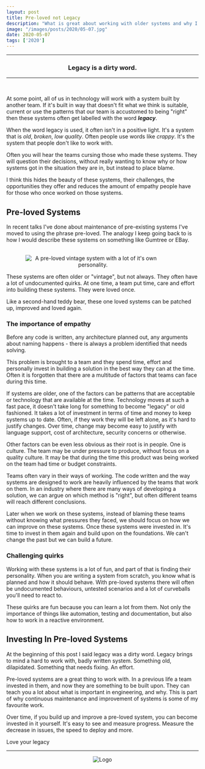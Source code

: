 ```yaml
---
layout: post
title: Pre-loved not Legacy
description: "What is great about working with older systems and why I think legacy is a dirty word."
image: "/images/posts/2020/05-07.jpg"
date: 2020-05-07
tags: ['2020']
---
```


----
<center>
<h3> Legacy is a dirty word.  </h3>
</center>

---
<br/>

At some point, all of us in technology will work with a system built by another team. If it's built in way that doesn't fit what we think is suitable, current or use the patterns that our team is accustomed to being "right" then these systems often get labelled with the word **_legacy_**.

When the word legacy is used, it often isn't in a positive light. It's a system that is _old_, _broken_, _low quality_. Often people use words like _crappy_. It's the system that people don't like to work with.

Often you will hear the teams cursing those who made these systems. They will question their decisions, without really wanting to know why or how systems got in the situation they are in, but instead to place blame.

I think this hides the beauty of these systems, their challenges, the opportunities they offer and reduces the amount of empathy people have for those who once worked on those systems. 

## Pre-loved Systems

In recent talks I've done about maintenance of pre-existing systems I've moved to using the phrase pre-loved. The analogy I keep going back to is how I would describe these systems on something like Gumtree or EBay.

<br/>
<div style="text-align:center; width:70%; margin-left: 10%;" markdown="1">
<img src="{{site.baseurl}}/images/posts/2020/05-07/teddy.png" alt="A pre-loved vintage system with a lot of it's own personality.">
</div>

These systems are often older or "vintage", but not always. They often have a lot of undocumented quirks. At one time, a team put time, care and effort into building these systems. They were loved once.

Like a second-hand teddy bear, these one loved systems can be patched up, improved and loved again.

### The importance of empathy

Before any code is written, any architecture planned out, any arguments about naming happens - there is always a problem identified that needs solving.

This problem is brought to a team and they spend time, effort and personally invest in building a solution in the best way they can at the time. Often it is forgotten that there are a multitude of factors that teams can face during this time.

If systems are older, one of the factors can be patterns that are acceptable or technology that are available at the time. Technology moves at such a fast pace, it doesn't take long for something to become "legacy" or old fashioned. It takes a lot of investment in terms of time and money to keep systems up to date. Often, if they work they will be left alone, as it's hard to justify changes. Over time, change may become easy to justify with language support, cost of architecture, security concerns or otherwise.

Other factors can be even less obvious as their root is in people. One is culture. The team may be under pressure to produce, without focus on a quality culture. It may be that during the time this product was being worked on the team had time or budget constraints.

Teams often vary in their ways of working. The code written and the way systems are designed to work are heavily influenced by the teams that work on them. In an industry where there are many ways of developing a solution, we can argue on which method is "right", but often different teams will reach different conclusions.

Later when we work on these systems, instead of blaming these teams without knowing what pressures they faced, we should focus on how we can improve on these systems. Once these systems were invested in. It's time to invest in them again and build upon on the foundations. We can't change the past but we can build a future.

### Challenging quirks

Working with these systems is a lot of fun, and part of that is finding their personality. When you are writing a system from scratch, you know what is planned and how it should behave. With pre-loved systems there will often be undocumented behaviours, untested scenarios and a lot of curveballs you'll need to react to.

These quirks are fun because you can learn a lot from them. Not only the importance of things like automation, testing and documentation, but also how to work in a reactive environment.

## Investing  In Pre-loved Systems

At the beginning of this post I said legacy was a dirty word. Legacy brings to mind a hard to work with, badly written system. Something old, dilapidated. Something that needs fixing. An effort.

Pre-loved systems are a great thing to work with. In a previous life a team invested in them, and now they are something to be built upon. They can teach you a lot about what is important in engineering, and why. This is part of why continuous maintenance and improvement of systems is some of my favourite work.

Over time, if you build up and improve a pre-loved system, you can become invested in it yourself. It's easy to see and measure progress. Measure the decrease in issues, the speed to deploy and more.

Love your legacy

---

<div style="text-align:center" markdown="1">
<img src="{{site.baseurl}}/images/logo.png" alt="Logo">
</div>